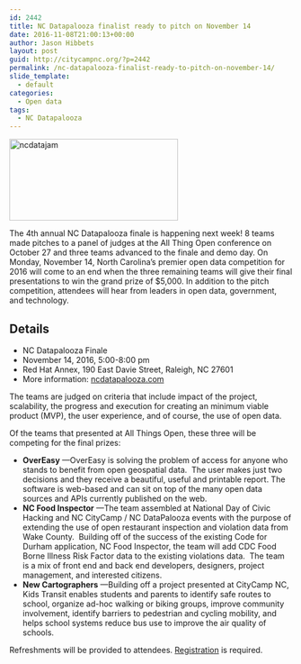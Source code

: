 ```yaml
---
id: 2442
title: NC Datapalooza finalist ready to pitch on November 14
date: 2016-11-08T21:00:13+00:00
author: Jason Hibbets
layout: post
guid: http://citycampnc.org/?p=2442
permalink: /nc-datapalooza-finalist-ready-to-pitch-on-november-14/
slide_template:
  - default
categories:
  - Open data
tags:
  - NC Datapalooza
---
```

<img class="size-medium wp-image-2443 alignright" src="http://citycampnc.org/wp-content/uploads/2016/11/ncdatajam-300x145.jpg" alt="ncdatajam" width="300" height="145" data-id="2443" />

The 4th annual NC Datapalooza finale is happening next week! 8 teams made pitches to a panel of judges at the All Thing Open conference on October 27 and three teams advanced to the finale and demo day. On Monday, November 14, North Carolina’s premier open data competition for 2016 will come to an end when the three remaining teams will give their final presentations to win the grand prize of $5,000. In addition to the pitch competition, attendees will hear from leaders in open data, government, and technology.

<!--more-->

## Details

  * NC Datapalooza Finale
  * November 14, 2016, 5:00-8:00 pm
  * Red Hat Annex, 190 East Davie Street, Raleigh, NC 27601
  * More information: [ncdatapalooza.com](http://www.ncdatapalooza.com/)

The teams are judged on criteria that include impact of the project, scalability, the progress and execution for creating an minimum viable product (MVP), the user experience, and of course, the use of open data.

Of the teams that presented at All Things Open, these three will be competing for the final prizes:

  * **OverEasy** —OverEasy is solving the problem of access for anyone who stands to benefit from open geospatial data.  The user makes just two decisions and they receive a beautiful, useful and printable report. The software is web-based and can sit on top of the many open data sources and APIs currently published on the web.
  * **NC Food Inspector** —The team assembled at National Day of Civic Hacking and NC CityCamp / NC DataPalooza events with the purpose of extending the use of open restaurant inspection and violation data from Wake County.  Building off of the success of the existing Code for Durham application, NC Food Inspector, the team will add CDC Food Borne Illness Risk Factor data to the existing violations data.  The team is a mix of front end and back end developers, designers, project management, and interested citizens.
  * **New Cartographers** —Building off a project presented at CityCamp NC, Kids Transit enables students and parents to identify safe routes to school, organize ad-hoc walking or biking groups, improve community involvement, identify barriers to pedestrian and cycling mobility, and helps school systems reduce bus use to improve the air quality of schools.

Refreshments will be provided to attendees. [Registration](https://www.eventbrite.com/e/nc-datapalooza-2016-tickets-28087595755) is required.